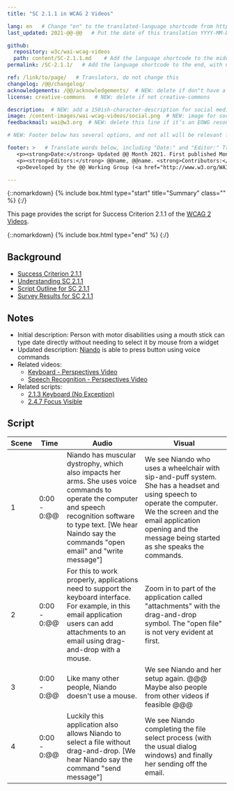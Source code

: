 ```yaml
---
title: "SC 2.1.1 in WCAG 2 Videos"

lang: en   # Change "en" to the translated-language shortcode from https://www.iana.org/assignments/language-subtag-registry/language-subtag-registry
last_updated: 2021-@@-@@   # Put the date of this translation YYYY-MM-DD (with month in the middle)

github:
  repository: w3c/wai-wcag-videos
  path: content/SC-2.1.1.md    # Add the language shortcode to the middle of the filename, for example: content/index.fr.md
permalink: /SC-2.1.1/   # Add the language shortcode to the end, with no slash at end, for example: /link/to/page/fr

ref: /link/to/page/   # Translators, do not change this
changelog: /@@/changelog/
acknowledgements: /@@/acknowledgements/  # NEW: delete if don"t have a separate acknowledgements page. And delete it in the footer below.
license: creative-commons   # NEW: delete if not creative-commons

description:  # NEW: add a 150ish-character-description for social media   # translate the description
image: /content-images/wai-wcag-videos/social.png  # NEW: image for social media
feedbackmail: wai@w3.org  # NEW: delete this line if it’s an EOWG resource (the default is wai-eo-editors@w3.org)

# NEW: Footer below has several options, and not all will be relevant for specific pages. (Ask Shawn if questions.)

footer: >   # Translate words below, including "Date:" and "Editor:" Translate the Working Group name. Leave the Working Group acronym in English. Do *not* change the dates in the footer below.
   <p><strong>Date:</strong> Updated @@ Month 2021. First published Month 20@@. CHANGELOG.</p>
   <p><strong>Editors:</strong> @@name, @@name. <strong>Contributors:</strong> @@name, @@name, and <a href=”https://www.w3.org/groups/wg/@@wg/participants”>participants of the @@WG</a>. ACKNOWLEDGEMENTS lists contributors and credits.</p>
   <p>Developed by the @@ Working Group (<a href="http://www.w3.org/WAI/@@/">@@WG</a>). Developed as part of the <a href="https://www.w3.org/WAI/@@/">WAI-@@ project</a>, @@co-funded by the European Commission.</p>

---
```


{::nomarkdown}
{% include box.html type="start" title="Summary" class="" %}
{:/}

This page provides the script for Success Criterion 2.1.1 of the [WCAG 2 Videos](https://wai-wcag-videos.netlify.app/overview/).

{::nomarkdown}
{% include box.html type="end" %}
{:/}

## Background

* [Success Criterion 2.1.1](https://www.w3.org/TR/WCAG22/#keyboard)
* [Understanding SC 2.1.1](https://www.w3.org/WAI/WCAG22/Understanding/keyboard.html)
* [Script Outline for SC 2.1.1](https://www.w3.org/WAI/EO/wiki/Video-Based_Resources/WCAG_Requirements#SC2-1-1)
* [Survey Results for SC 2.1.1](https://www.w3.org/2002/09/wbs/35532/Videos_WCAG_Squirrel/results#xSC211)

## Notes

* Initial description: Person with motor disabilities using a mouth stick can type date directly without needing to select it by mouse from a widget
* Updated description: [Niando](https://wai-wcag-videos.netlify.app/overview/#niando-she) is able to press button using voice commands
* Related videos:
    * [Keyboard - Perspectives Video](https://www.w3.org/WAI/perspective-videos/keyboard/)
    * [Speech Recognition - Perspectives Video](https://www.w3.org/WAI/perspective-videos/voice/)
* Related scripts:
    * [2.1.3 Keyboard (No Exception)](https://wai-wcag-videos.netlify.app/sc-2.1.3/)
    * [2.4.7 Focus Visible](https://wai-wcag-videos.netlify.app/sc-2.4.7/)

## Script

| Scene | Time | Audio | Visual |
| ----- | ---- | ----- | ------ |
| 1 | 0:00 - 0:@@ | Niando has muscular dystrophy, which also impacts her arms. She uses voice commands to operate the computer and speech recognition software to type text. [We hear Naindo say the commands "open email" and "write message"] | We see Niando who uses a wheelchair with sip-and-puff system. She has a headset and using speech to operate the computer. We the screen and the email application opening and the message being started as she speaks the commands. |
| 2 | 0:00 - 0:@@ | For this to work properly, applications need to support the keyboard interface. For example, in this email application users can add attachments to an email using drag-and-drop with a mouse. | Zoom in to part of the application called "attachments" with the drag-and-drop symbol. The "open file" is not very evident at first. |
| 3 | 0:00 - 0:@@ | Like many other people, Niando doesn't use a mouse. | We see Niando and her setup again. @@@ Maybe also people from other videos if feasible @@@ |
| 4 | 0:00 - 0:@@ | Luckily this application also allows Niando to select a file without drag-and-drop. [We hear Niando say the command "send message"] | We see Niando completing the file select process (with the usual dialog windows) and finally her sending off the email. |
